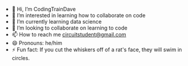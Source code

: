 - 👋 Hi, I’m CodingTrainDave
- 👀 I’m interested in learning how to collaborate on code
- 🌱 I’m currently learning data science
- 💞️ I’m looking to collaborate on learning to code
- 📫 How to reach me circuitstudent@gmail.com
- 😄 Pronouns: he/him
- ⚡ Fun fact: If you cut the whiskers off of a rat's face, they will swim in circles.

<!---
CodingTrainDave/CodingTrainDave is a ✨ special ✨ repository because its `README.md` (this file) appears on your GitHub profile.
You can click the Preview link to take a look at your changes.
--->
